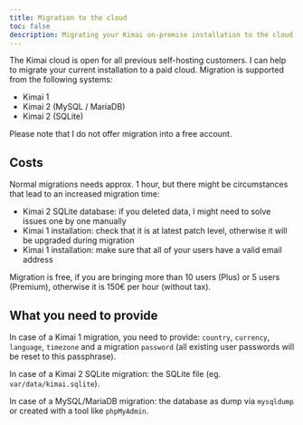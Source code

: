 ```yaml
---
title: Migration to the cloud
toc: false
description: Migrating your Kimai on-premise installation to the cloud is easy and fast 
---
```

 
The Kimai cloud is open for all previous self-hosting customers.
I can help to migrate your current installation to a paid cloud.
Migration is supported from the following systems:

- Kimai 1
- Kimai 2 (MySQL / MariaDB)
- Kimai 2 (SQLite)

Please note that I do not offer migration into a free account.

## Costs

Normal migrations needs approx. 1 hour, but there might be circumstances that lead to an increased migration time:

- Kimai 2 SQLite database: if you deleted data, I might need to solve issues one by one manually
- Kimai 1 installation: check that it is at latest patch level, otherwise it will be upgraded during migration
- Kimai 1 installation: make sure that all of your users have a valid email address

Migration is free, if you are bringing more than 10 users (Plus) or 5 users (Premium), otherwise it is 150€ per hour (without tax).

## What you need to provide

In case of a Kimai 1 migration, you need to provide: `country`, `currency`, `language`,
`timezone` and a migration `password` (all existing user passwords will be reset to this passphrase).

In case of a Kimai 2 SQLite migration: the SQLite file (eg. `var/data/kimai.sqlite`).

In case of a MySQL/MariaDB migration: the database as dump via `mysqldump` or created with a tool like `phpMyAdmin`.
